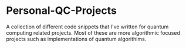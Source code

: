 # Personal-QC-Projects
A collection of different code snippets that I've written for quantum computing related projects. Most of these are more algorithmic focused projects such as implementations of quantum algorithims.
